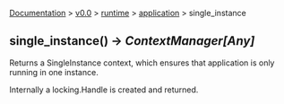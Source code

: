 [Documentation](/docs/documentation.md) >
 [v0.0](/docs/0.0/version.md) >
  [runtime](/docs/0.0/runtime/module.md) >
   [application](/docs/0.0/runtime/application/module.md) >
    single_instance

## single_instance() -> _ContextManager[Any]_

Returns a SingleInstance context, which ensures that application is only running in one instance.

Internally a locking.Handle is created and returned.